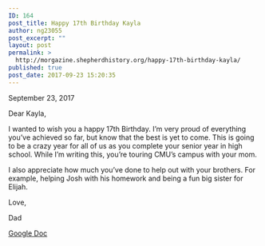 ```yaml
---
ID: 164
post_title: Happy 17th Birthday Kayla
author: ng23055
post_excerpt: ""
layout: post
permalink: >
  http://morgazine.shepherdhistory.org/happy-17th-birthday-kayla/
published: true
post_date: 2017-09-23 15:20:35
---
```

September 23, 2017

Dear Kayla,

I wanted to wish you a happy 17th Birthday. I’m very proud of everything you’ve achieved so far, but know that the best is yet to come. This is going to be a crazy year for all of us as you complete your senior year in high school. While I’m writing this, you’re touring CMU’s campus with your mom.

I also appreciate how much you’ve done to help out with your brothers. For example, helping Josh with his homework and being a fun big sister for Elijah.

Love,

Dad

<a href="https://docs.google.com/document/d/1MhJgkTjootDrDuQvrGY0qW2l4pjWPVrCDuPE2g4v_gE/edit?usp=sharing">Google Doc</a>